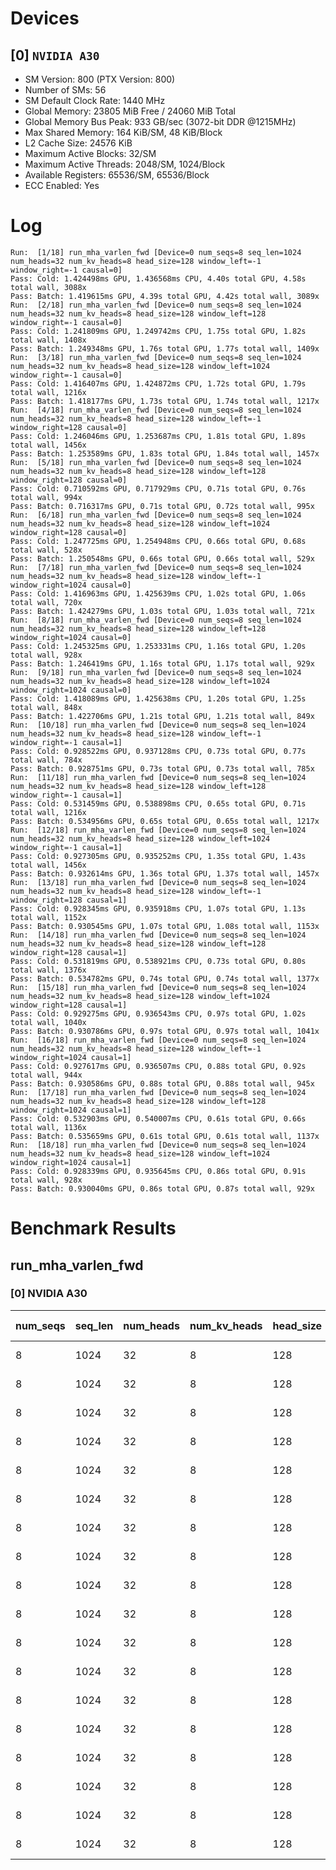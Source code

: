 # Devices

## [0] `NVIDIA A30`
* SM Version: 800 (PTX Version: 800)
* Number of SMs: 56
* SM Default Clock Rate: 1440 MHz
* Global Memory: 23805 MiB Free / 24060 MiB Total
* Global Memory Bus Peak: 933 GB/sec (3072-bit DDR @1215MHz)
* Max Shared Memory: 164 KiB/SM, 48 KiB/Block
* L2 Cache Size: 24576 KiB
* Maximum Active Blocks: 32/SM
* Maximum Active Threads: 2048/SM, 1024/Block
* Available Registers: 65536/SM, 65536/Block
* ECC Enabled: Yes

# Log

```
Run:  [1/18] run_mha_varlen_fwd [Device=0 num_seqs=8 seq_len=1024 num_heads=32 num_kv_heads=8 head_size=128 window_left=-1 window_right=-1 causal=0]
Pass: Cold: 1.424498ms GPU, 1.436568ms CPU, 4.40s total GPU, 4.58s total wall, 3088x 
Pass: Batch: 1.419615ms GPU, 4.39s total GPU, 4.42s total wall, 3089x
Run:  [2/18] run_mha_varlen_fwd [Device=0 num_seqs=8 seq_len=1024 num_heads=32 num_kv_heads=8 head_size=128 window_left=128 window_right=-1 causal=0]
Pass: Cold: 1.241809ms GPU, 1.249742ms CPU, 1.75s total GPU, 1.82s total wall, 1408x 
Pass: Batch: 1.249348ms GPU, 1.76s total GPU, 1.77s total wall, 1409x
Run:  [3/18] run_mha_varlen_fwd [Device=0 num_seqs=8 seq_len=1024 num_heads=32 num_kv_heads=8 head_size=128 window_left=1024 window_right=-1 causal=0]
Pass: Cold: 1.416407ms GPU, 1.424872ms CPU, 1.72s total GPU, 1.79s total wall, 1216x 
Pass: Batch: 1.418177ms GPU, 1.73s total GPU, 1.74s total wall, 1217x
Run:  [4/18] run_mha_varlen_fwd [Device=0 num_seqs=8 seq_len=1024 num_heads=32 num_kv_heads=8 head_size=128 window_left=-1 window_right=128 causal=0]
Pass: Cold: 1.246046ms GPU, 1.253687ms CPU, 1.81s total GPU, 1.89s total wall, 1456x 
Pass: Batch: 1.253589ms GPU, 1.83s total GPU, 1.84s total wall, 1457x
Run:  [5/18] run_mha_varlen_fwd [Device=0 num_seqs=8 seq_len=1024 num_heads=32 num_kv_heads=8 head_size=128 window_left=128 window_right=128 causal=0]
Pass: Cold: 0.710592ms GPU, 0.717929ms CPU, 0.71s total GPU, 0.76s total wall, 994x 
Pass: Batch: 0.716317ms GPU, 0.71s total GPU, 0.72s total wall, 995x
Run:  [6/18] run_mha_varlen_fwd [Device=0 num_seqs=8 seq_len=1024 num_heads=32 num_kv_heads=8 head_size=128 window_left=1024 window_right=128 causal=0]
Pass: Cold: 1.247725ms GPU, 1.254948ms CPU, 0.66s total GPU, 0.68s total wall, 528x 
Pass: Batch: 1.250548ms GPU, 0.66s total GPU, 0.66s total wall, 529x
Run:  [7/18] run_mha_varlen_fwd [Device=0 num_seqs=8 seq_len=1024 num_heads=32 num_kv_heads=8 head_size=128 window_left=-1 window_right=1024 causal=0]
Pass: Cold: 1.416963ms GPU, 1.425639ms CPU, 1.02s total GPU, 1.06s total wall, 720x 
Pass: Batch: 1.424279ms GPU, 1.03s total GPU, 1.03s total wall, 721x
Run:  [8/18] run_mha_varlen_fwd [Device=0 num_seqs=8 seq_len=1024 num_heads=32 num_kv_heads=8 head_size=128 window_left=128 window_right=1024 causal=0]
Pass: Cold: 1.245325ms GPU, 1.253331ms CPU, 1.16s total GPU, 1.20s total wall, 928x 
Pass: Batch: 1.246419ms GPU, 1.16s total GPU, 1.17s total wall, 929x
Run:  [9/18] run_mha_varlen_fwd [Device=0 num_seqs=8 seq_len=1024 num_heads=32 num_kv_heads=8 head_size=128 window_left=1024 window_right=1024 causal=0]
Pass: Cold: 1.418089ms GPU, 1.425638ms CPU, 1.20s total GPU, 1.25s total wall, 848x 
Pass: Batch: 1.422706ms GPU, 1.21s total GPU, 1.21s total wall, 849x
Run:  [10/18] run_mha_varlen_fwd [Device=0 num_seqs=8 seq_len=1024 num_heads=32 num_kv_heads=8 head_size=128 window_left=-1 window_right=-1 causal=1]
Pass: Cold: 0.928522ms GPU, 0.937128ms CPU, 0.73s total GPU, 0.77s total wall, 784x 
Pass: Batch: 0.928751ms GPU, 0.73s total GPU, 0.73s total wall, 785x
Run:  [11/18] run_mha_varlen_fwd [Device=0 num_seqs=8 seq_len=1024 num_heads=32 num_kv_heads=8 head_size=128 window_left=128 window_right=-1 causal=1]
Pass: Cold: 0.531459ms GPU, 0.538898ms CPU, 0.65s total GPU, 0.71s total wall, 1216x 
Pass: Batch: 0.534956ms GPU, 0.65s total GPU, 0.65s total wall, 1217x
Run:  [12/18] run_mha_varlen_fwd [Device=0 num_seqs=8 seq_len=1024 num_heads=32 num_kv_heads=8 head_size=128 window_left=1024 window_right=-1 causal=1]
Pass: Cold: 0.927305ms GPU, 0.935252ms CPU, 1.35s total GPU, 1.43s total wall, 1456x 
Pass: Batch: 0.932614ms GPU, 1.36s total GPU, 1.37s total wall, 1457x
Run:  [13/18] run_mha_varlen_fwd [Device=0 num_seqs=8 seq_len=1024 num_heads=32 num_kv_heads=8 head_size=128 window_left=-1 window_right=128 causal=1]
Pass: Cold: 0.928345ms GPU, 0.935918ms CPU, 1.07s total GPU, 1.13s total wall, 1152x 
Pass: Batch: 0.930545ms GPU, 1.07s total GPU, 1.08s total wall, 1153x
Run:  [14/18] run_mha_varlen_fwd [Device=0 num_seqs=8 seq_len=1024 num_heads=32 num_kv_heads=8 head_size=128 window_left=128 window_right=128 causal=1]
Pass: Cold: 0.531819ms GPU, 0.538921ms CPU, 0.73s total GPU, 0.80s total wall, 1376x 
Pass: Batch: 0.534782ms GPU, 0.74s total GPU, 0.74s total wall, 1377x
Run:  [15/18] run_mha_varlen_fwd [Device=0 num_seqs=8 seq_len=1024 num_heads=32 num_kv_heads=8 head_size=128 window_left=1024 window_right=128 causal=1]
Pass: Cold: 0.929275ms GPU, 0.936543ms CPU, 0.97s total GPU, 1.02s total wall, 1040x 
Pass: Batch: 0.930786ms GPU, 0.97s total GPU, 0.97s total wall, 1041x
Run:  [16/18] run_mha_varlen_fwd [Device=0 num_seqs=8 seq_len=1024 num_heads=32 num_kv_heads=8 head_size=128 window_left=-1 window_right=1024 causal=1]
Pass: Cold: 0.927617ms GPU, 0.936507ms CPU, 0.88s total GPU, 0.92s total wall, 944x 
Pass: Batch: 0.930586ms GPU, 0.88s total GPU, 0.88s total wall, 945x
Run:  [17/18] run_mha_varlen_fwd [Device=0 num_seqs=8 seq_len=1024 num_heads=32 num_kv_heads=8 head_size=128 window_left=128 window_right=1024 causal=1]
Pass: Cold: 0.532903ms GPU, 0.540007ms CPU, 0.61s total GPU, 0.66s total wall, 1136x 
Pass: Batch: 0.535659ms GPU, 0.61s total GPU, 0.61s total wall, 1137x
Run:  [18/18] run_mha_varlen_fwd [Device=0 num_seqs=8 seq_len=1024 num_heads=32 num_kv_heads=8 head_size=128 window_left=1024 window_right=1024 causal=1]
Pass: Cold: 0.928339ms GPU, 0.935645ms CPU, 0.86s total GPU, 0.91s total wall, 928x 
Pass: Batch: 0.930040ms GPU, 0.86s total GPU, 0.87s total wall, 929x
```

# Benchmark Results

## run_mha_varlen_fwd

### [0] NVIDIA A30

| num_seqs | seq_len | num_heads | num_kv_heads | head_size | window_left | window_right | causal |  Q Tensor  |  K Tensor  |  V Tensor  |   Output   | Tokens | Est. FLOPS  | Memory Usage | Samples |  CPU Time  | Noise |  GPU Time  | Noise | Elem/s  | GlobalMem BW | BWUtil | Samples | Batch GPU  |
|----------|---------|-----------|--------------|-----------|-------------|--------------|--------|------------|------------|------------|------------|--------|-------------|--------------|---------|------------|-------|------------|-------|---------|--------------|--------|---------|------------|
|        8 |    1024 |        32 |            8 |       128 |          -1 |           -1 |      0 | 64.000 MiB | 16.000 MiB | 16.000 MiB | 64.000 MiB |   8192 | 68719476736 |          160 |   3088x |   1.437 ms | 9.93% |   1.424 ms | 4.09% |  5.751M | 117.776 GB/s | 12.62% |   3089x |   1.420 ms |
|        8 |    1024 |        32 |            8 |       128 |         128 |           -1 |      0 | 64.000 MiB | 16.000 MiB | 16.000 MiB | 64.000 MiB |   8192 | 68719476736 |          160 |   1408x |   1.250 ms | 2.21% |   1.242 ms | 0.86% |  6.597M | 135.103 GB/s | 14.48% |   1409x |   1.249 ms |
|        8 |    1024 |        32 |            8 |       128 |        1024 |           -1 |      0 | 64.000 MiB | 16.000 MiB | 16.000 MiB | 64.000 MiB |   8192 | 68719476736 |          160 |   1216x |   1.425 ms | 2.45% |   1.416 ms | 0.69% |  5.784M | 118.449 GB/s | 12.69% |   1217x |   1.418 ms |
|        8 |    1024 |        32 |            8 |       128 |          -1 |          128 |      0 | 64.000 MiB | 16.000 MiB | 16.000 MiB | 64.000 MiB |   8192 | 68719476736 |          160 |   1456x |   1.254 ms | 1.22% |   1.246 ms | 0.79% |  6.574M | 134.644 GB/s | 14.43% |   1457x |   1.254 ms |
|        8 |    1024 |        32 |            8 |       128 |         128 |          128 |      0 | 64.000 MiB | 16.000 MiB | 16.000 MiB | 64.000 MiB |   8192 | 68719476736 |          160 |    994x | 717.929 us | 1.15% | 710.592 us | 0.50% | 11.528M | 236.102 GB/s | 25.30% |    995x | 716.317 us |
|        8 |    1024 |        32 |            8 |       128 |        1024 |          128 |      0 | 64.000 MiB | 16.000 MiB | 16.000 MiB | 64.000 MiB |   8192 | 68719476736 |          160 |    528x |   1.255 ms | 0.88% |   1.248 ms | 0.66% |  6.566M | 134.462 GB/s | 14.41% |    529x |   1.251 ms |
|        8 |    1024 |        32 |            8 |       128 |          -1 |         1024 |      0 | 64.000 MiB | 16.000 MiB | 16.000 MiB | 64.000 MiB |   8192 | 68719476736 |          160 |    720x |   1.426 ms | 2.78% |   1.417 ms | 0.84% |  5.781M | 118.403 GB/s | 12.69% |    721x |   1.424 ms |
|        8 |    1024 |        32 |            8 |       128 |         128 |         1024 |      0 | 64.000 MiB | 16.000 MiB | 16.000 MiB | 64.000 MiB |   8192 | 68719476736 |          160 |    928x |   1.253 ms | 1.85% |   1.245 ms | 1.06% |  6.578M | 134.722 GB/s | 14.44% |    929x |   1.246 ms |
|        8 |    1024 |        32 |            8 |       128 |        1024 |         1024 |      0 | 64.000 MiB | 16.000 MiB | 16.000 MiB | 64.000 MiB |   8192 | 68719476736 |          160 |    848x |   1.426 ms | 0.83% |   1.418 ms | 0.64% |  5.777M | 118.309 GB/s | 12.68% |    849x |   1.423 ms |
|        8 |    1024 |        32 |            8 |       128 |          -1 |           -1 |      1 | 64.000 MiB | 16.000 MiB | 16.000 MiB | 64.000 MiB |   8192 | 68719476736 |          160 |    784x | 937.128 us | 4.15% | 928.522 us | 0.79% |  8.823M | 180.687 GB/s | 19.36% |    785x | 928.751 us |
|        8 |    1024 |        32 |            8 |       128 |         128 |           -1 |      1 | 64.000 MiB | 16.000 MiB | 16.000 MiB | 64.000 MiB |   8192 | 68719476736 |          160 |   1216x | 538.898 us | 2.07% | 531.459 us | 1.09% | 15.414M | 315.683 GB/s | 33.83% |   1217x | 534.956 us |
|        8 |    1024 |        32 |            8 |       128 |        1024 |           -1 |      1 | 64.000 MiB | 16.000 MiB | 16.000 MiB | 64.000 MiB |   8192 | 68719476736 |          160 |   1456x | 935.252 us | 2.18% | 927.305 us | 0.79% |  8.834M | 180.924 GB/s | 19.39% |   1457x | 932.614 us |
|        8 |    1024 |        32 |            8 |       128 |          -1 |          128 |      1 | 64.000 MiB | 16.000 MiB | 16.000 MiB | 64.000 MiB |   8192 | 68719476736 |          160 |   1152x | 935.918 us | 1.13% | 928.345 us | 0.78% |  8.824M | 180.722 GB/s | 19.37% |   1153x | 930.545 us |
|        8 |    1024 |        32 |            8 |       128 |         128 |          128 |      1 | 64.000 MiB | 16.000 MiB | 16.000 MiB | 64.000 MiB |   8192 | 68719476736 |          160 |   1376x | 538.921 us | 1.78% | 531.819 us | 1.17% | 15.404M | 315.468 GB/s | 33.81% |   1377x | 534.782 us |
|        8 |    1024 |        32 |            8 |       128 |        1024 |          128 |      1 | 64.000 MiB | 16.000 MiB | 16.000 MiB | 64.000 MiB |   8192 | 68719476736 |          160 |   1040x | 936.543 us | 1.26% | 929.275 us | 0.98% |  8.815M | 180.541 GB/s | 19.35% |   1041x | 930.786 us |
|        8 |    1024 |        32 |            8 |       128 |          -1 |         1024 |      1 | 64.000 MiB | 16.000 MiB | 16.000 MiB | 64.000 MiB |   8192 | 68719476736 |          160 |    944x | 936.507 us | 4.35% | 927.617 us | 0.79% |  8.831M | 180.864 GB/s | 19.38% |    945x | 930.586 us |
|        8 |    1024 |        32 |            8 |       128 |         128 |         1024 |      1 | 64.000 MiB | 16.000 MiB | 16.000 MiB | 64.000 MiB |   8192 | 68719476736 |          160 |   1136x | 540.007 us | 1.91% | 532.903 us | 1.37% | 15.372M | 314.827 GB/s | 33.74% |   1137x | 535.659 us |
|        8 |    1024 |        32 |            8 |       128 |        1024 |         1024 |      1 | 64.000 MiB | 16.000 MiB | 16.000 MiB | 64.000 MiB |   8192 | 68719476736 |          160 |    928x | 935.645 us | 1.15% | 928.339 us | 0.84% |  8.824M | 180.723 GB/s | 19.37% |    929x | 930.040 us |
